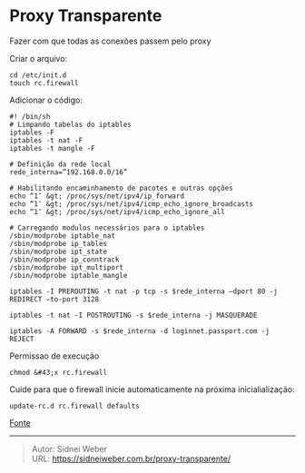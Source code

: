 # Proxy Transparente

Fazer com que todas as conexões passem pelo proxy

Criar o arquivo:

```shell
cd /etc/init.d
touch rc.firewall
```

Adicionar o código:

```shell
#! /bin/sh
# Limpando tabelas do iptables
iptables -F
iptables -t nat -F
iptables -t mangle -F

# Definição da rede local
rede_interna=”192.168.0.0/16”

# Habilitando encaminhamento de pacotes e outras opções
echo “1″ &gt; /proc/sys/net/ipv4/ip_forward
echo “1″ &gt; /proc/sys/net/ipv4/icmp_echo_ignore_broadcasts
echo “1″ &gt; /proc/sys/net/ipv4/icmp_echo_ignore_all

# Carregando modulos necessários para o iptables
/sbin/modprobe iptable_nat
/sbin/modprobe ip_tables
/sbin/modprobe ipt_state
/sbin/modprobe ip_conntrack
/sbin/modprobe ipt_multiport
/sbin/modprobe iptable_mangle

iptables -I PREROUTING -t nat -p tcp -s $rede_interna –dport 80 -j REDIRECT –to-port 3128

iptables -t nat -I POSTROUTING -s $rede_interna -j MASQUERADE

iptables -A FORWARD -s $rede_interna -d loginnet.passport.com -j REJECT
```

Permissao de execução

```shell
chmod &#43;x rc.firewall
```

Cuide para que o firewall inicie automaticamente na próxima inicialialização:

```shell
update-rc.d rc.firewall defaults
```

[Fonte](http://www.asteriskdocs.com.br/blog/instalando-e-configurando-squid-transparente-no-gnulinux-debian-e-derivados/)

---

> Autor: Sidnei Weber  
> URL: https://sidneiweber.com.br/proxy-transparente/  

